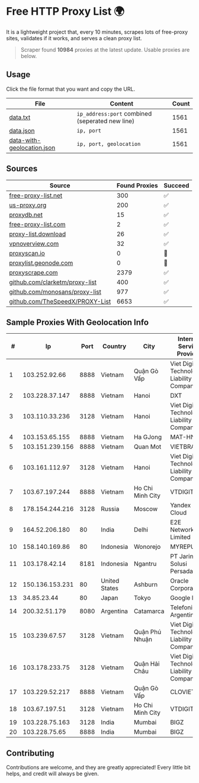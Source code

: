 
# Free HTTP Proxy List 🌍

It is a lightweight project that, every 10 minutes, scrapes lots of free-proxy sites, validates if it works, and serves a clean proxy list.


> Scraper found **10984** proxies at the latest update. Usable proxies are below.

## Usage

Click the file format that you want and copy the URL.


|File|Content|Count|
|----|-------|-----|
|[data.txt](https://raw.githubusercontent.com/themiralay/Proxy-List-World/master/data.txt)|`ip_address:port` combined (seperated new line)|1561|
|[data.json](https://raw.githubusercontent.com/themiralay/Proxy-List-World/master/data.json)|`ip, port`|1561|
|[data-with-geolocation.json](https://raw.githubusercontent.com/themiralay/Proxy-List-World/master/data-with-geolocation.json)|`ip, port, geolocation`|1561|

## Sources

|Source|Found Proxies|Succeed|
|------|-------------|-------|
|[free-proxy-list.net](https://free-proxy-list.net)|300|✅|
|[us-proxy.org](https://www.us-proxy.org)|200|✅|
|[proxydb.net](http://proxydb.net)|15|✅|
|[free-proxy-list.com](https://free-proxy-list.com/?page=&port=&type%5B%5D=http&type%5B%5D=https&up_time=0&search=Search)|2|✅|
|[proxy-list.download](https://www.proxy-list.download/HTTP)|26|✅|
|[vpnoverview.com](https://vpnoverview.com/privacy/anonymous-browsing/free-proxy-servers)|32|✅|
|[proxyscan.io](https://www.proxyscan.io)|0|🚫|
|[proxylist.geonode.com](https://proxylist.geonode.com/api/proxy-list?limit=300&page=1&sort_by=lastChecked&sort_type=desc&protocols=http,https)|0|🚫|
|[proxyscrape.com](https://api.proxyscrape.com/v2/?request=displayproxies&protocol=http&timeout=10000&country=all&ssl=all&anonymity=all)|2379|✅|
|[github.com/clarketm/proxy-list](https://raw.githubusercontent.com/clarketm/proxy-list/master/proxy-list-raw.txt)|400|✅|
|[github.com/monosans/proxy-list](https://raw.githubusercontent.com/monosans/proxy-list/main/proxies/http.txt)|977|✅|
|[github.com/TheSpeedX/PROXY-List](https://raw.githubusercontent.com/TheSpeedX/PROXY-List/master/http.txt)|6653|✅|


## Sample Proxies With Geolocation Info

|#|Ip|Port|Country|City|Internet Service Provider|
|-|--|----|-------|----|-------------------------|
|1|103.252.92.66|8888|Vietnam|Quận Gò Vấp|Viet Digital Technology Liability Company|
|2|103.228.37.147|8888|Vietnam|Hanoi|DXT|
|3|103.110.33.236|3128|Vietnam|Hanoi|Viet Digital Technology Liability Company|
|4|103.153.65.155|8888|Vietnam|Ha GJong|MAT-HN|
|5|103.151.239.156|8888|Vietnam|Quan Mot|VIETBRANDS|
|6|103.161.112.97|3128|Vietnam|Hanoi|Viet Digital Technology Liability Company|
|7|103.67.197.244|8888|Vietnam|Ho Chi Minh City|VTDIGITAL|
|8|178.154.244.216|3128|Russia|Moscow|Yandex Cloud|
|9|164.52.206.180|80|India|Delhi|E2E Networks Limited|
|10|158.140.169.86|80|Indonesia|Wonorejo|MYREPUBLIC|
|11|103.178.42.14|8181|Indonesia|Ngantru|PT Jaring Solusi Persada|
|12|150.136.153.231|80|United States|Ashburn|Oracle Corporation|
|13|34.85.23.44|80|Japan|Tokyo|Google LLC|
|14|200.32.51.179|8080|Argentina|Catamarca|Telefonica de Argentina|
|15|103.239.67.57|3128|Vietnam|Quận Phú Nhuận|Viet Digital Technology Liability Company|
|16|103.178.233.75|3128|Vietnam|Quận Hải Châu|Viet Digital Technology Liability Company|
|17|103.229.52.217|8888|Vietnam|Quận Gò Vấp|CLOVIET|
|18|103.67.197.51|3128|Vietnam|Ho Chi Minh City|VTDIGITAL|
|19|103.228.75.163|3128|India|Mumbai|BIGZ|
|20|103.228.75.65|8888|India|Mumbai|BIGZ|



## Contributing

Contributions are welcome, and they are greatly appreciated! Every
little bit helps, and credit will always be given.

